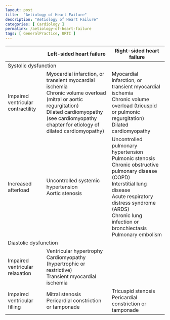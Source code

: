 ```yaml
---
layout: post
title:  "Aetiology of Heart Failure"
description: "Aetiology of Heart Failure"
categories: [ Cardiology ] 
permalink: /aetiology-of-heart-failure
tags: [ GeneralPractice, URTI ]
---
```

<table class="table table-bordered table-striped">
<thead>
  <tr>
    <th></th>
    <th>Left-sided heart failure</th>
    <th>Right-sided heart failure</th>
  </tr>
</thead>
<tbody>
  <tr>
    <td colspan="3">Systolic dysfunction</td>
  </tr>
  <tr>
    <td>Impaired ventricular contractility</td>
    <td>Myocardial infarction, or transient myocardial ischemia<br>Chronic volume overload (mitral or aortic regurgitation)<br>Dilated cardiomyopathy (see cardiomyopathy chapter for etiology of dilated cardiomyopathy)</td>
    <td>Myocardial infarction, or transient myocardial ischemia<br>Chronic volume overload (tricuspid or pulmonic regurgitation)<br>Dilated cardiomyopathy</td>
  </tr>
  <tr>
    <td>Increased afterload</td>
    <td>Uncontrolled systemic hypertension<br>Aortic stenosis</td>
    <td>Uncontrolled pulmonary hypertension<br>Pulmonic stenosis<br>Chronic obstructive pulmonary disease (COPD)<br>Interstitial lung disease<br>Acute respiratory distress syndrome (ARDS)<br>Chronic lung infection or bronchiectasis<br>Pulmonary embolism</td>
  </tr>
  <tr>
    <td colspan="3">Diastolic dysfunction</td>
  </tr>
  <tr>
    <td>Impaired ventricular relaxation</td>
    <td>Ventricular hypertrophy<br>Cardiomyopathy (hypertrophic or restrictive)<br>Transient myocardial ischemia</td>
    <td></td>
  </tr>
  <tr>
    <td>Impaired ventricular filling</td>
    <td>Mitral stenosis<br>Pericardial constriction or tamponade</td>
    <td>Tricuspid stenosis<br>Pericardial constriction or tamponade</td>
  </tr>
</tbody>
</table>